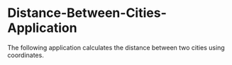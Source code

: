# Distance-Between-Cities-Application
The following application calculates the distance between two cities using coordinates.
